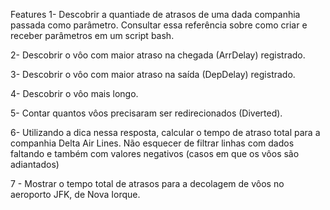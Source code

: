 Features
1- Descobrir a quantiade de atrasos de uma dada companhia passada como parâmetro. Consultar essa referência sobre como criar e receber parâmetros em um script bash.

2- Descobrir o vôo com maior atraso na chegada (ArrDelay) registrado.

3- Descobrir o vôo com maior atraso na saída (DepDelay) registrado.

4- Descobrir o vôo mais longo.

5- Contar quantos vôos precisaram ser redirecionados (Diverted).

6- Utilizando a dica nessa resposta, calcular o tempo de atraso total para a companhia Delta Air Lines. Não esquecer de filtrar linhas com dados faltando e também com valores negativos (casos em que os vôos são adiantados)

7 - Mostrar o tempo total de atrasos para a decolagem de vôos no aeroporto JFK, de Nova Iorque.
